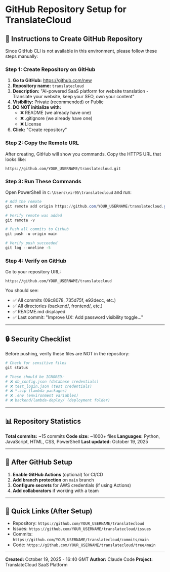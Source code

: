 # GitHub Repository Setup for TranslateCloud

## 🎯 Instructions to Create GitHub Repository

Since GitHub CLI is not available in this environment, please follow these steps manually:

### Step 1: Create Repository on GitHub

1. **Go to GitHub:** https://github.com/new
2. **Repository name:** `translatecloud`
3. **Description:** "AI-powered SaaS platform for website translation - Translate your website, keep your SEO, own your content"
4. **Visibility:** Private (recommended) or Public
5. **DO NOT initialize with:**
   - ❌ README (we already have one)
   - ❌ .gitignore (we already have one)
   - ❌ License
6. **Click:** "Create repository"

### Step 2: Copy the Remote URL

After creating, GitHub will show you commands. Copy the HTTPS URL that looks like:
```
https://github.com/YOUR_USERNAME/translatecloud.git
```

### Step 3: Run These Commands

Open PowerShell in `C:\Users\vir95\translatecloud` and run:

```powershell
# Add the remote
git remote add origin https://github.com/YOUR_USERNAME/translatecloud.git

# Verify remote was added
git remote -v

# Push all commits to GitHub
git push -u origin main

# Verify push succeeded
git log --oneline -5
```

### Step 4: Verify on GitHub

Go to your repository URL:
```
https://github.com/YOUR_USERNAME/translatecloud
```

You should see:
- ✅ All commits (09c8078, 735d75f, e92decc, etc.)
- ✅ All directories (backend/, frontend/, etc.)
- ✅ README.md displayed
- ✅ Last commit: "Improve UX: Add password visibility toggle..."

---

## 🔒 Security Checklist

Before pushing, verify these files are NOT in the repository:

```powershell
# Check for sensitive files
git status

# These should be IGNORED:
# ❌ db_config.json (database credentials)
# ❌ test_login.json (test credentials)
# ❌ *.zip (Lambda packages)
# ❌ .env (environment variables)
# ❌ backend/lambda-deploy/ (deployment folder)
```

---

## 📊 Repository Statistics

**Total commits:** ~15 commits
**Code size:** ~1000+ files
**Languages:** Python, JavaScript, HTML, CSS, PowerShell
**Last updated:** October 19, 2025

---

## 🚀 After GitHub Setup

1. **Enable GitHub Actions** (optional) for CI/CD
2. **Add branch protection** on `main` branch
3. **Configure secrets** for AWS credentials (if using Actions)
4. **Add collaborators** if working with a team

---

## 🔗 Quick Links (After Setup)

- Repository: `https://github.com/YOUR_USERNAME/translatecloud`
- Issues: `https://github.com/YOUR_USERNAME/translatecloud/issues`
- Commits: `https://github.com/YOUR_USERNAME/translatecloud/commits/main`
- Code: `https://github.com/YOUR_USERNAME/translatecloud/tree/main`

---

**Created:** October 19, 2025 - 16:40 GMT
**Author:** Claude Code
**Project:** TranslateCloud SaaS Platform
